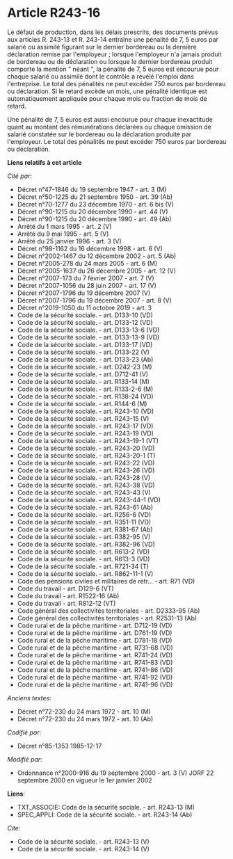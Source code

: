 # Article R243-16

Le défaut de production, dans les délais prescrits, des documents prévus aux articles R. 243-13 et R. 243-14 entraîne une
pénalité de 7, 5 euros par salarié ou assimilé figurant sur le dernier bordereau ou la dernière déclaration remise par
l'employeur ; lorsque l'employeur n'a jamais produit de bordereau ou de déclaration ou lorsque le dernier bordereau produit
comporte la mention " néant ", la pénalité de 7, 5 euros est encourue pour chaque salarié ou assimilé dont le contrôle a
révélé l'emploi dans l'entreprise. Le total des pénalités ne peut excéder 750 euros par bordereau ou déclaration. Si le
retard excède un mois, une pénalité identique est automatiquement appliquée pour chaque mois ou fraction de mois de retard. 

Une pénalité de 7, 5 euros est aussi encourue pour chaque inexactitude quant au montant des rémunérations déclarées ou chaque
omission de salarié constatée sur le bordereau ou la déclaration produite par l'employeur. Le total des pénalités ne peut
excéder 750 euros par bordereau ou déclaration.

**Liens relatifs à cet article**

_Cité par_:

  - Décret n°47-1846 du 19 septembre 1947 - art. 3 (M)
  - Décret n°50-1225 du 21 septembre 1950 - art. 39 (Ab)
  - Décret n°70-1277 du 23 décembre 1970 - art. 6 bis (V)
  - Décret n°90-1215 du 20 décembre 1990 - art. 44 (V)
  - Décret n°90-1215 du 20 décembre 1990 - art. 49 (Ab)
  - Arrêté du 1 mars 1995 - art. 2 (V)
  - Arrêté du 9 mai 1995 - art. 5 (V)
  - Arrêté du 25 janvier 1996 - art. 3 (V)
  - Décret n°98-1162 du 16 décembre 1998 - art. 6 (V)
  - Décret n°2002-1467 du 12 décembre 2002 - art. 5 (Ab)
  - Décret n°2005-278 du 24 mars 2005 - art. 6 (M)
  - Décret n°2005-1637 du 26 décembre 2005 - art. 12 (V)
  - Décret  n°2007-173 du 7 février 2007 - art. 7 (V)
  - Décret n°2007-1056 du 28 juin 2007 - art. 17 (V)
  - Décret n°2007-1796 du 19 décembre 2007 (V)
  - Décret n°2007-1796 du 19 décembre 2007 - art. 8 (V)
  - Décret n°2019-1050 du 11 octobre 2019 - art. 3
  - Code de la sécurité sociale. - art. D133-10 (VD)
  - Code de la sécurité sociale. - art. D133-12 (VD)
  - Code de la sécurité sociale. - art. D133-13-6 (VD)
  - Code de la sécurité sociale. - art. D133-13-9 (VD)
  - Code de la sécurité sociale. - art. D133-17 (VD)
  - Code de la sécurité sociale. - art. D133-22 (V)
  - Code de la sécurité sociale. - art. D133-23 (Ab)
  - Code de la sécurité sociale. - art. D242-23 (M)
  - Code de la sécurité sociale. - art. D712-41 (V)
  - Code de la sécurité sociale. - art. R133-14 (M)
  - Code de la sécurité sociale. - art. R133-2-6 (M)
  - Code de la sécurité sociale. - art. R138-24 (VD)
  - Code de la sécurité sociale. - art. R144-6 (M)
  - Code de la sécurité sociale. - art. R243-10 (VD)
  - Code de la sécurité sociale. - art. R243-15 (V)
  - Code de la sécurité sociale. - art. R243-17 (VD)
  - Code de la sécurité sociale. - art. R243-19 (VD)
  - Code de la sécurité sociale. - art. R243-19-1 (VT)
  - Code de la sécurité sociale. - art. R243-20 (VD)
  - Code de la sécurité sociale. - art. R243-20-1 (T)
  - Code de la sécurité sociale. - art. R243-22 (VD)
  - Code de la sécurité sociale. - art. R243-26 (VD)
  - Code de la sécurité sociale. - art. R243-28 (V)
  - Code de la sécurité sociale. - art. R243-38 (VD)
  - Code de la sécurité sociale. - art. R243-43 (V)
  - Code de la sécurité sociale. - art. R243-44-1 (VD)
  - Code de la sécurité sociale. - art. R243-61 (Ab)
  - Code de la sécurité sociale. - art. R256-6 (VD)
  - Code de la sécurité sociale. - art. R351-11 (VD)
  - Code de la sécurité sociale. - art. R381-67 (Ab)
  - Code de la sécurité sociale. - art. R382-95 (V)
  - Code de la sécurité sociale. - art. R382-96 (VD)
  - Code de la sécurité sociale. - art. R613-2 (VD)
  - Code de la sécurité sociale. - art. R613-3 (VD)
  - Code de la sécurité sociale. - art. R721-34 (T)
  - Code de la sécurité sociale. - art. R862-11-1 (V)
  - Code des pensions civiles et militaires de retr... - art. R71 (VD)
  - Code du travail - art. D129-6 (VT)
  - Code du travail - art. R1522-16 (Ab)
  - Code du travail - art. R812-12 (VT)
  - Code général des collectivités territoriales - art. D2333-95 (Ab)
  - Code général des collectivités territoriales - art. R2531-13 (Ab)
  - Code rural et de la pêche maritime - art. D712-19 (VD)
  - Code rural et de la pêche maritime - art. D761-19 (VD)
  - Code rural et de la pêche maritime - art. D781-18 (VD)
  - Code rural et de la pêche maritime - art. R731-68 (VD)
  - Code rural et de la pêche maritime - art. R741-24 (VD)
  - Code rural et de la pêche maritime - art. R741-83 (VD)
  - Code rural et de la pêche maritime - art. R741-86 (VD)
  - Code rural et de la pêche maritime - art. R741-92 (VD)
  - Code rural et de la pêche maritime - art. R741-96 (VD)

_Anciens textes_:

  - Décret n°72-230 du 24 mars 1972 - art. 10 (M)
  - Décret n°72-230 du 24 mars 1972 - art. 10 (Ab)

_Codifié par_:

  - Décret n°85-1353 1985-12-17

_Modifié par_:

  - Ordonnance n°2000-916 du 19 septembre 2000 - art. 3 (V) JORF 22 septembre 2000 en vigueur le 1er janvier 2002

**Liens**:

  - TXT_ASSOCIE: Code de la sécurité sociale. - art. R243-13 (M)
  - SPEC_APPLI: Code de la sécurité sociale. - art. R243-14 (Ab)

_Cite_:

  - Code de la sécurité sociale. - art. R243-13 (V)
  - Code de la sécurité sociale. - art. R243-14 (V)
